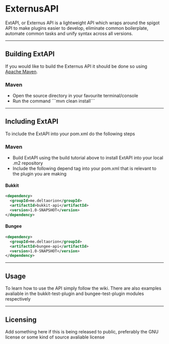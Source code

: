 # ExternusAPI

ExtAPI, or Externus API is a lightweight API which wraps around the spigot API to make plugins easier to develop, eliminate common boilerplate, automate common tasks and unify syntax across all versions.

---

## Building ExtAPI

If you would like to build the Externus API it should be done so using <a href="https://maven.apache.org/">Apache Maven</a>.

### Maven

<ul>
  <li>Open the source directory in your favourite terminal/console</li>
  <li>Run the command ```mvn clean install```</li>
</ul>

---

## Including ExtAPI

To include the ExtAPI into your pom.xml do the following steps

### Maven

<ul>
  <li>Build ExtAPI using the build tutorial above to install ExtAPI into your local .m2 repository
  <li>Include the following depend tag into your pom.xml that is relevant to the plugin you are making
</ul>

#### Bukkit

```xml
<dependency>
  <groupId>me.deltaorion</groupId>
  <artifactId>bukkit-api</artifactId>
  <version>1.0-SNAPSHOT</version>
</dependency>
```

#### Bungee

```xml
<dependency>
  <groupId>me.deltaorion</groupId>
  <artifactId>bungee-api</artifactId>
  <version>1.0-SNAPSHOT</version>
</dependency>
```

---

## Usage

To learn how to use the API simply follow the wiki. There are also examples avaliable in the bukkit-test-plugin and bungee-test-plugin modules respectively

---

## Licensing 

Add something here if this is being released to public, preferably the GNU license or some kind of source avaliable license 
